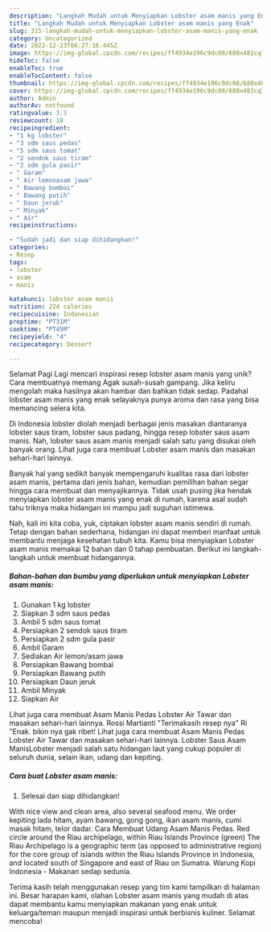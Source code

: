 ```yaml
---
description: "Langkah Mudah untuk Menyiapkan Lobster asam manis yang Enak"
title: "Langkah Mudah untuk Menyiapkan Lobster asam manis yang Enak"
slug: 315-langkah-mudah-untuk-menyiapkan-lobster-asam-manis-yang-enak
category: Uncategorized
date: 2022-12-23T06:27:16.445Z
image: https://img-global.cpcdn.com/recipes/ff4934e196c9dc08/680x482cq70/lobster-asam-manis-foto-resep-utama.jpg
hideToc: false
enableToc: true
enableTocContent: false
thumbnail: https://img-global.cpcdn.com/recipes/ff4934e196c9dc08/680x482cq70/lobster-asam-manis-foto-resep-utama.jpg
cover: https://img-global.cpcdn.com/recipes/ff4934e196c9dc08/680x482cq70/lobster-asam-manis-foto-resep-utama.jpg
author: Admin
authorAv: notfound
ratingvalue: 3.3
reviewcount: 10
recipeingredient:
- "1 kg lobster"
- "3 sdm saus pedas"
- "5 sdm saus tomat"
- "2 sendok saus tiram"
- "2 sdm gula pasir"
- " Garam"
- " Air lemonasam jawa"
- " Bawang bombai"
- " Bawang putih"
- " Daun jeruk"
- " Minyak"
- " Air"
recipeinstructions:

- "Sudah jadi dan siap dihidangkan!"
categories:
- Resep
tags:
- lobster
- asam
- manis

katakunci: lobster asam manis 
nutrition: 224 calories
recipecuisine: Indonesian
preptime: "PT31M"
cooktime: "PT45M"
recipeyield: "4"
recipecategory: Dessert

---
```



Selamat Pagi Lagi mencari inspirasi resep lobster asam manis yang unik? Cara membuatnya memang Agak susah-susah gampang. Jika keliru mengolah maka hasilnya akan hambar dan bahkan tidak sedap. Padahal lobster asam manis yang enak selayaknya punya aroma dan rasa yang bisa memancing selera kita.


Di Indonesia lobster diolah menjadi berbagai jenis masakan diantaranya lobster saus tiram, lobster saus padang, hingga resep lobster saus asam manis. Nah, lobster saus asam manis menjadi salah satu yang disukai oleh banyak orang. Lihat juga cara membuat Lobster asam manis dan masakan sehari-hari lainnya.

Banyak hal yang sedikit banyak mempengaruhi kualitas rasa dari lobster asam manis, pertama dari jenis bahan, kemudian pemilihan bahan segar hingga cara membuat dan menyajikannya. Tidak usah pusing jika hendak menyiapkan lobster asam manis yang enak di rumah, karena asal sudah tahu triknya maka hidangan ini mampu jadi suguhan istimewa.


Nah, kali ini kita coba, yuk, ciptakan lobster asam manis sendiri di rumah. Tetap dengan bahan sederhana, hidangan ini dapat memberi manfaat untuk membantu menjaga kesehatan tubuh kita. Kamu bisa menyiapkan Lobster asam manis memakai 12 bahan dan 0 tahap pembuatan. Berikut ini langkah-langkah untuk membuat hidangannya.

<!--inarticleads1-->

##### Bahan-bahan dan bumbu yang diperlukan untuk menyiapkan Lobster asam manis:

1. Gunakan 1 kg lobster
1. Siapkan 3 sdm saus pedas
1. Ambil 5 sdm saus tomat
1. Persiapkan 2 sendok saus tiram
1. Persiapkan 2 sdm gula pasir
1. Ambil  Garam
1. Sediakan  Air lemon/asam jawa
1. Persiapkan  Bawang bombai
1. Persiapkan  Bawang putih
1. Persiapkan  Daun jeruk
1. Ambil  Minyak
1. Siapkan  Air


Lihat juga cara membuat Asam Manis Pedas Lobster Air Tawar dan masakan sehari-hari lainnya. Rossi Martianti &#34;Terimakasih resep nya&#34; Ri &#34;Enak. bikin nya gak ribet! Lihat juga cara membuat Asam Manis Pedas Lobster Air Tawar dan masakan sehari-hari lainnya. Lobster Saus Asam ManisLobster menjadi salah satu hidangan laut yang cukup populer di seluruh dunia, selain ikan, udang dan kepiting. 

<!--inarticleads2-->

##### Cara buat Lobster asam manis:


1. Selesai dan siap dihidangkan!

With nice view and clean area, also several seafood menu. We order kepiting lada hitam, ayam bawang, gong gong, ikan asam manis, cumi masak hitam, telor dadar. Cara Membuat Udang Asam Manis Pedas. Red circle around the Riau archipelago, within Riau Islands Province (green) The Riau Archipelago is a geographic term (as opposed to administrative region) for the core group of islands within the Riau Islands Province in Indonesia, and located south of Singapore and east of Riau on Sumatra. Warung Kopi Indonesia - Makanan sedap sedunia. 

Terima kasih telah menggunakan resep yang tim kami tampilkan di halaman ini. Besar harapan kami, olahan Lobster asam manis yang mudah di atas dapat membantu kamu menyiapkan makanan yang enak untuk keluarga/teman maupun menjadi inspirasi untuk berbisnis kuliner. Selamat mencoba!
